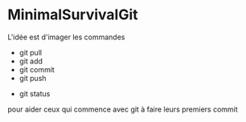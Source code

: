 # MinimalSurvivalGit

L'idée est d'imager les commandes
- git pull
- git add
- git commit
- git push
+ git status

pour aider ceux qui commence avec git à faire leurs premiers commit
